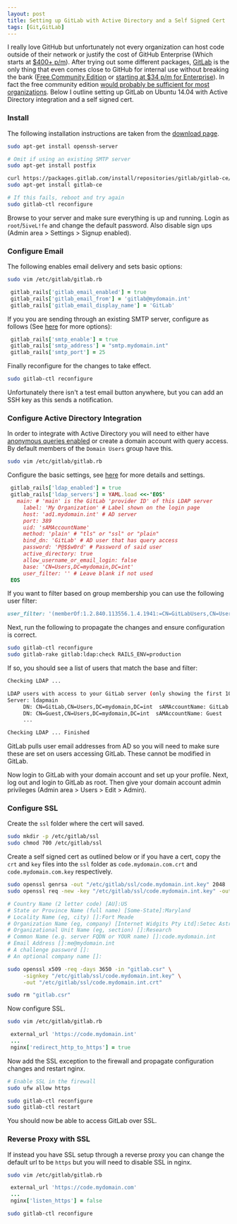 ```yaml
---
layout: post
title: Setting up GitLab with Active Directory and a Self Signed Cert
tags: [Git,GitLab]
---
```


I really love GitHub but unfortunately not every organization can host code outside of their network or justify the cost of GitHub Enterprise (Which starts at [$400+ p/m](https://enterprise.github.com/features#pricing)). After trying out some different packages, [GitLab](https://about.gitlab.com/) is the only thing that even comes close to GitHub for internal use without breaking the bank ([Free Community Edition](https://about.gitlab.com/features/) or [starting at $34 p/m for Enterprise](https://about.gitlab.com/pricing/)). In fact the free community edition [would probably be sufficient for most organizations](https://about.gitlab.com/features/#compare). Below I outline setting up GitLab on Ubuntu 14.04 with Active Directory integration and a self signed cert.

### Install

The following installation instructions are taken from the [download page](https://about.gitlab.com/downloads/).

```bash
sudo apt-get install openssh-server

# Omit if using an existing SMTP server
sudo apt-get install postfix

curl https://packages.gitlab.com/install/repositories/gitlab/gitlab-ce/script.deb.sh | sudo bash
sudo apt-get install gitlab-ce

# If this fails, reboot and try again
sudo gitlab-ctl reconfigure
```

Browse to your server and make sure everything is up and running. Login as `root`/`5iveL!fe` and change the default password. Also disable sign ups (Admin area > Settings > Signup enabled).

### Configure Email

The following enables email delivery and sets basic options:

```bash
sudo vim /etc/gitlab/gitlab.rb
```

```ruby
 gitlab_rails['gitlab_email_enabled'] = true
 gitlab_rails['gitlab_email_from'] = 'gitlab@mydomain.int'
 gitlab_rails['gitlab_email_display_name'] = 'GitLab'
```

If you you are sending through an existing SMTP server, configure as follows (See [here](https://gitlab.com/gitlab-org/omnibus-gitlab/blob/master/doc/settings/smtp.md) for more options):

```ruby
 gitlab_rails['smtp_enable'] = true
 gitlab_rails['smtp_address'] = "smtp.mydomain.int"
 gitlab_rails['smtp_port'] = 25
```

Finally reconfigure for the changes to take effect.

```bash
sudo gitlab-ctl reconfigure
```

Unfortunately there isn't a test email button anywhere, but you can add an SSH key as this sends a notification.

### Configure Active Directory Integration

In order to integrate with Active Directory you will need to either have [anonymous queries enabled](https://support.microsoft.com/en-us/kb/320528) or create a domain account with query access. By default members of the `Domain Users` group have this.

```bash
sudo vim /etc/gitlab/gitlab.rb
```

Configure the basic settings, see [here](https://gitlab.com/gitlab-org/gitlab-ce/blob/master/doc/integration/ldap.md) for more details and settings.

```ruby
 gitlab_rails['ldap_enabled'] = true
 gitlab_rails['ldap_servers'] = YAML.load <<-'EOS'
   main: # 'main' is the GitLab 'provider ID' of this LDAP server
     label: 'My Organization' # Label shown on the login page
     host: 'ad1.mydomain.int' # AD server
     port: 389
     uid: 'sAMAccountName'
     method: 'plain' # "tls" or "ssl" or "plain"
     bind_dn: 'GitLab' # AD user that has query access
     password: 'P@$$w0rd' # Password of said user
     active_directory: true
     allow_username_or_email_login: false
     base: 'CN=Users,DC=mydomain,DC=int'
     user_filter: '' # Leave blank if not used
 EOS
```

If you want to filter based on group membership you can use the following user filter:

```ruby
user_filter: '(memberOf:1.2.840.113556.1.4.1941:=CN=GitLabUsers,CN=Users,DC=mydomain,DC=int)'
```

Next, run the following to propagate the changes and ensure configuration is correct.

```bash
sudo gitlab-ctl reconfigure
sudo gitlab-rake gitlab:ldap:check RAILS_ENV=production
```

If so, you should see a list of users that match the base and filter:

```bash
Checking LDAP ...

LDAP users with access to your GitLab server (only showing the first 100 results)
Server: ldapmain
     DN: CN=GitLab,CN=Users,DC=mydomain,DC=int  sAMAccountName: GitLab
     DN: CN=Guest,CN=Users,DC=mydomain,DC=int  sAMAccountName: Guest
     ...

Checking LDAP ... Finished
```

GitLab pulls user email addresses from AD so you will need to make sure these are set on users accessing GitLab. These cannot be modified in GitLab.

Now login to GitLab with your domain account and set up your profile. Next, log out and login to GitLab as root. Then give your domain account admin privileges (Admin area > Users > Edit > Admin).

### Configure SSL

Create the `ssl` folder where the cert will saved.

```bash
sudo mkdir -p /etc/gitlab/ssl
sudo chmod 700 /etc/gitlab/ssl
```

Create a self signed cert as outlined below or if you have a cert, copy the `crt` and `key` files into the `ssl` folder as `code.mydomain.com.crt` and `code.mydomain.com.key` respectively.

```bash
sudo openssl genrsa -out "/etc/gitlab/ssl/code.mydomain.int.key" 2048
sudo openssl req -new -key "/etc/gitlab/ssl/code.mydomain.int.key" -out "gitlab.csr"

# Country Name (2 letter code) [AU]:US
# State or Province Name (full name) [Some-State]:Maryland
# Locality Name (eg, city) []:Fort Meade
# Organization Name (eg, company) [Internet Widgits Pty Ltd]:Setec Astronomy
# Organizational Unit Name (eg, section) []:Research  
# Common Name (e.g. server FQDN or YOUR name) []:code.mydomain.int
# Email Address []:me@mydomain.int
# A challenge password []:
# An optional company name []:

sudo openssl x509 -req -days 3650 -in "gitlab.csr" \
     -signkey "/etc/gitlab/ssl/code.mydomain.int.key" \
     -out "/etc/gitlab/ssl/code.mydomain.int.crt"

sudo rm "gitlab.csr"
```

Now configure SSL.

```bash
sudo vim /etc/gitlab/gitlab.rb
```

```ruby
 external_url 'https://code.mydomain.int'
 ...
 nginx['redirect_http_to_https'] = true
```

Now add the SSL exception to the firewall and propagate configuration changes and restart nginx.

```bash
# Enable SSL in the firewall
sudo ufw allow https

sudo gitlab-ctl reconfigure
sudo gitlab-ctl restart
```

You should now be able to access GitLab over SSL. 

### Reverse Proxy with SSL

If instead you have SSL setup through a reverse proxy you can change the default url to be `https` but you will need to disable SSL in nginx.

```bash
sudo vim /etc/gitlab/gitlab.rb
```

```ruby
 external_url 'https://code.mydomain.com'
 ...
 nginx['listen_https'] = false
```

```bash
sudo gitlab-ctl reconfigure
```